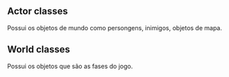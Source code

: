 ## Actor classes
Possui os objetos de mundo como persongens, inimigos, objetos de mapa.

## World classes
Possui os objetos que são as fases do jogo.

## 
